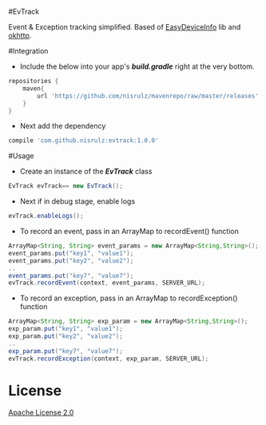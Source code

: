 #EvTrack

Event & Exception tracking simplified.
Based of [EasyDeviceInfo](https://github.com/nisrulz/mavenrepo/tree/master/releases/com/github/nisrulz/easydeviceinfo) lib and [okhttp](https://github.com/square/okhttp).

#Integration
- Include the below into your app's ***build.gradle*** right at the very bottom.
```gradle
repositories {
    maven{
        url 'https://github.com/nisrulz/mavenrepo/raw/master/releases'
    }
}
```
- Next add the dependency
```gradle
compile 'com.github.nisrulz:evtrack:1.0.0'
```

#Usage
+ Create an instance of the ***EvTrack*** class
```java
EvTrack evTrack== new EvTrack();
```

+ Next if in debug stage, enable logs
```java
evTrack.enableLogs();
```

+ To record an event, pass in an ArrayMap to recordEvent() function
```java
ArrayMap<String, String> event_params = new ArrayMap<String,String>();
event_params.put("key1", "value1");
event_params.put("key2", "value2");
..
event_params.put("key7", "value7");
evTrack.recordEvent(context, event_params, SERVER_URL);
```

+ To record an exception, pass in an ArrayMap to recordException() function
```java
ArrayMap<String, String> exp_param = new ArrayMap<String,String>();
exp_param.put("key1", "value1");
exp_param.put("key2", "value2");
..
exp_param.put("key7", "value7");
evTrack.recordException(context, exp_param, SERVER_URL);
```

# License

 <a rel="license" href="http://www.apache.org/licenses/LICENSE-2.0.html" target="_blank">Apache License 2.0</a>
